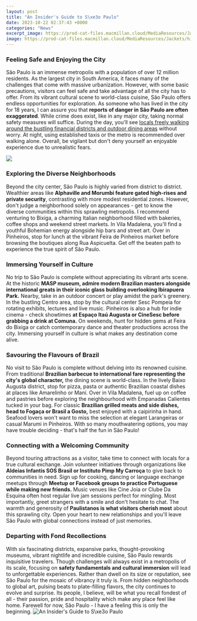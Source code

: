 ```yaml
---
layout: post
title: "An Insider's Guide to S\xe3o Paulo"
date: 2023-10-22 02:37:43 +0000
categories: "News"
excerpt_image: https://prod-cat-files.macmillan.cloud/MediaResources/Jackets/high_res/9781319111571.jpg
image: https://prod-cat-files.macmillan.cloud/MediaResources/Jackets/high_res/9781319111571.jpg
---
```


### Feeling Safe and Enjoying the City
São Paulo is an immense metropolis with a population of over 12 million residents. As the largest city in South America, it faces many of the challenges that come with massive urbanization. However, with some basic precautions, visitors can feel safe and take advantage of all the city has to offer. From its vibrant cultural scene to world-class cuisine, São Paulo offers endless opportunities for exploration.
As someone who has lived in the city for 18 years, I can assure you that **reports of danger in São Paulo are often exaggerated**. While crime does exist, like in any major city, taking normal safety measures will suffice. During the day, you'll see [locals freely walking around the bustling financial districts and outdoor dining areas](https://travelokla.github.io/2023-12-27-r-xe9aliser-son-r-xeave-de-blogueur-voyage-gr-xe2ce-xe0-une-approche-strat-xe9gique/) without worry. At night, using established taxis or the metro is recommended over walking alone. Overall, be vigilant but don't deny yourself an enjoyable experience due to unrealistic fears. 

![](https://usmleiran.com/wp-content/uploads/2022/05/AN-INSIDERS-GUIDE-TO-CLINICAL-MEDICINE.jpg)
### Exploring the Diverse Neighborhoods  
Beyond the city center, São Paulo is highly varied from district to district. Wealthier areas like **Alphaville and Morumbi feature gated high-rises and private security**, contrasting with more modest residential zones. However, don't judge a neighborhood solely on appearances - get to know the diverse communities within this sprawling metropolis.
I recommend venturing to Bixiga, a charming Italian neighborhood filled with bakeries, coffee shops and weekend street markets. In Vila Madalena, you'll find a youthful Bohemian energy alongside hip bars and street art. Over in Pinheiros, stop for lunch at the vibrant Feira de Pinheiros market before browsing the boutiques along Rua Aspicuelta. Get off the beaten path to experience the true spirit of São Paulo.
### Immersing Yourself in Culture   
No trip to São Paulo is complete without appreciating its vibrant arts scene. At the historic **MASP museum, admire modern Brazilian masters alongside international greats in their iconic glass building overlooking Ibirapuera Park.** Nearby, take in an outdoor concert or play amidst the park's greenery. 
In the bustling Centro area, stop by the cultural center Sesc Pompeia for rotating exhibits, lectures and live music. Pinheiros is also a hub for indie cinema - check showtimes **at Espaço Itaú Augusta or CineSesc before grabbing a drink at Comuna.** On weekends, hunt for hidden gems at Feira do Bixiga or catch contemporary dance and theater productions across the city. Immersing yourself in culture is what makes any destination come alive.
### Savouring the Flavours of Brazil
No visit to São Paulo is complete without delving into its renowned cuisine. From traditional **Brazilian barbecue to international fare representing the city's global character,** the dining scene is world-class. 
In the lively Baixo Augusta district, stop for pizza, pasta or authentic Brazilian coastal dishes at places like Amarelinho or Maní. Over in Vila Madalena, fuel up on coffee and pastries before exploring the neighbourhood with Empanadas Calientes tucked in your bag. 
For classic **Brazilian grilled meats and side dishes, head to Fogaça or Brasil a Gosto,** best enjoyed with a caipirinha in hand. Seafood lovers won't want to miss the selection at elegant Larangeiras or casual Marumi in Pinheiros. With so many mouthwatering options, you may have trouble deciding - that's half the fun in São Paulo!
### Connecting with a Welcoming Community
Beyond touring attractions as a visitor, take time to connect with locals for a true cultural exchange. Join volunteer initiatives through organizations like **Aldeias Infantis SOS Brasil or Instituto Pimp My Carroça** to give back to communities in need. 
Sign up for cooking, dancing or language exchange meetups through **Meetup or Facebook groups to practice Portuguese while making new friends.** Music venues like Cine Joia or Clube Da Esquina often host regular live jam sessions perfect for mingling. 
Most importantly, greet strangers with a smile and don't hesitate to chat. The warmth and generosity of **Paulistanos is what visitors cherish most** about this sprawling city. Open your heart to new relationships and you'll leave São Paulo with global connections instead of just memories.
### Departing with Fond Recollections
With six fascinating districts, expansive parks, thought-provoking museums, vibrant nightlife and incredible cuisine, São Paulo rewards inquisitive travelers. Though challenges will always exist in a metropolis of its scale, focusing on **safety fundamentals and cultural immersion** will lead to unforgettable experiences. 
Rather than dwell on its size or reputation, see São Paulo for the mosaic of vibrancy it truly is. From hidden neighborhoods to global art, pulsing beats to plate-filling flavors, the city continues to evolve and surprise. Its people, I believe, will be what you recall fondest of all - their passion, pride and hospitality which make any place feel like home. Farewell for now, São Paulo - I have a feeling this is only the beginning.
![An Insider's Guide to S\xe3o Paulo](https://prod-cat-files.macmillan.cloud/MediaResources/Jackets/high_res/9781319111571.jpg)